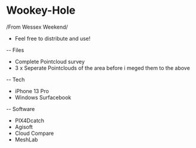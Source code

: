 # Wookey-Hole
/From Wessex Weekend/ 
- Feel free to distribute and use! 

-- Files
- Complete Pointcloud survey
- 3 x Seperate Pointclouds of the area before i meged them to the above

-- Tech 
- iPhone 13 Pro
- Windows Surfacebook

-- Software
- PIX4Dcatch
- Agisoft
- Cloud Compare
- MeshLab
